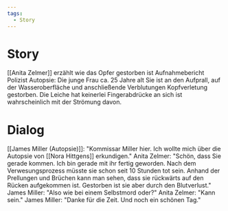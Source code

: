```yaml
---
tags:
  - Story
---
```

# Story
[[Anita Zelmer]] erzählt wie das Opfer gestorben ist 
Aufnahmebericht Polizist Autopsie: Die junge Frau ca. 25 Jahre alt Sie ist an den Aufprall, auf der Wasseroberfläche und anschließende Verblutungen Kopfverletung gestorben. Die Leiche hat keinerlei Fingerabdrücke an sich ist wahrscheinlich mit der Strömung davon.
# Dialog
[[James Miller (Autopsie)]]: "Kommissar Miller hier. Ich wollte mich über die Autopsie von [[Nora Hittgens]] erkundigen."
Anita Zelmer: "Schön, dass Sie gerade kommen. Ich bin gerade mit ihr fertig geworden. Nach dem Verwesungsprozess müsste sie schon seit 10 Stunden tot sein. Anhand der Prellungen und Brüchen kann man sehen, dass sie rückwärts auf den Rücken aufgekommen ist. Gestorben ist sie aber durch den Blutverlust."
James Miller: "Also wie bei einem Selbstmord oder?"
Anita Zelmer: "Kann sein."
James Miller: "Danke für die Zeit. Und noch ein schönen Tag."
